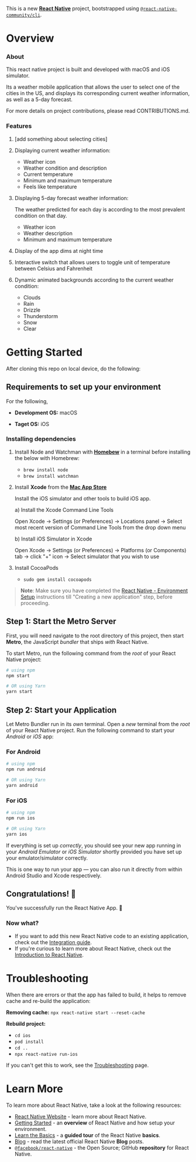 This is a new [**React Native**](https://reactnative.dev) project, bootstrapped using [`@react-native-community/cli`](https://github.com/react-native-community/cli).

# Overview
### About
This react native project is built and developed with macOS and iOS simulator. 

Its a weather mobile application that allows the user to select one of the cities in the US, and displays its corresponding current weather information, as well as a 5-day forecast.

For more details on project contributions, please read CONTRIBUTIONS.md.

### Features
1) [add something about selecting cities]
   
2) Displaying current weather information:
   - Weather icon
   - Weather condition and description
   - Current temperature
   - Minimum and maximum temperature
   - Feels like temperature
     
3) Displaying 5-day forecast weather information:
   
   The weather predicted for each day is according to the most prevalent condition on that day.
   -  Weather icon
   -  Weather description
   -  Minimum and maximum temperature
  
4) Display of the app dims at night time

5) Interactive switch that allows users to toggle unit of temperature between Celsius and Fahrenheit

6) Dynamic animated backgrounds according to the current weather condition:
   - Clouds
   - Rain
   - Drizzle
   - Thunderstorm
   - Snow
   - Clear

# Getting Started
After cloning this repo on local device, do the following: 

## Requirements to set up your environment
For the following,
   
   - **Development OS:** macOS
   
   - **Taget OS:** iOS

### Installing dependencies

1) Install Node and Watchman with [**Homebew**](https://brew.sh) in a terminal before installing the below with Homebrew:
   - `brew install node`
   - `brew install watchman`
  
2) Install **Xcode** from the [**Mac App Store**](https://apps.apple.com/us/app/xcode/id497799835?mt=12)

   Install the iOS simulator and other tools to build iOS app.

   a) Install the Xcode Command Line Tools
   
   Open Xcode -> Settings (or Preferences) -> Locations panel -> Select most recent version of Command Line Tools from the drop down menu

   b) Install iOS Simulator in Xcode

   Open Xcode -> Settings (or Preferences) -> Platforms (or Components) tab -> click "+" icon -> Select simulator that you wish to use


3) Install CocoaPods
   - `sudo gem install cocoapods`

>**Note**: Make sure you have completed the [React Native - Environment Setup](https://reactnative.dev/docs/environment-setup) instructions till "Creating a new application" step, before proceeding.

## Step 1: Start the Metro Server

First, you will need navigate to the root directory of this project, then start **Metro**, the JavaScript _bundler_ that ships _with_ React Native.

To start Metro, run the following command from the _root_ of your React Native project:

```bash
# using npm
npm start

# OR using Yarn
yarn start
```

## Step 2: Start your Application

Let Metro Bundler run in its _own_ terminal. Open a _new_ terminal from the _root_ of your React Native project. Run the following command to start your _Android_ or _iOS_ app:

### For Android

```bash
# using npm
npm run android

# OR using Yarn
yarn android
```

### For iOS

```bash
# using npm
npm run ios

# OR using Yarn
yarn ios
```

If everything is set up _correctly_, you should see your new app running in your _Android Emulator_ or _iOS Simulator_ shortly provided you have set up your emulator/simulator correctly.

This is one way to run your app — you can also run it directly from within Android Studio and Xcode respectively.


## Congratulations! :tada:

You've successfully run the React Native App. :partying_face:

### Now what?

- If you want to add this new React Native code to an existing application, check out the [Integration guide](https://reactnative.dev/docs/integration-with-existing-apps).
- If you're curious to learn more about React Native, check out the [Introduction to React Native](https://reactnative.dev/docs/getting-started).

# Troubleshooting

When there are errors or that the app has failed to build, it helps to remove cache and re-build the application:

**Removing cache:** `npx react-native start --reset-cache`

**Rebuild project:**
- `cd ios`
- `pod install`
- `cd ..`
- `npx react-native run-ios`
  
If you can't get this to work, see the [Troubleshooting](https://reactnative.dev/docs/troubleshooting) page.

# Learn More

To learn more about React Native, take a look at the following resources:

- [React Native Website](https://reactnative.dev) - learn more about React Native.
- [Getting Started](https://reactnative.dev/docs/environment-setup) - an **overview** of React Native and how setup your environment.
- [Learn the Basics](https://reactnative.dev/docs/getting-started) - a **guided tour** of the React Native **basics**.
- [Blog](https://reactnative.dev/blog) - read the latest official React Native **Blog** posts.
- [`@facebook/react-native`](https://github.com/facebook/react-native) - the Open Source; GitHub **repository** for React Native.
